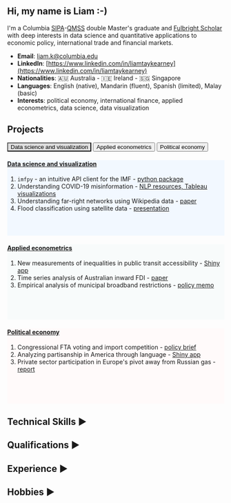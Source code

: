 ## Hi, my name is Liam :-)

I'm a Columbia [SIPA](https://www.sipa.columbia.edu/)-[QMSS](https://www.qmss.columbia.edu/) double Master's graduate and [Fulbright Scholar](https://www.fulbright.org.au/scholarships/anne-wexler-australian/) with deep interests in data science and quantitative applications to economic policy, international trade and financial markets.

- **Email**: [liam.k@columbia.edu](mailto:liam.k@columbia.edu)
- **LinkedIn**: [https://www.linkedin.com/in/liamtaykearney](https://www.linkedin.com/in/liamtaykearney)
- **Nationalities**: 🇦🇺 Australia - 🇮🇪 Ireland - 🇸🇬 Singapore
- **Languages**: English (native), Mandarin (fluent), Spanish (limited), Malay (basic)
- **Interests**: political economy, international finance, applied econometrics, data science, data visualization



## Projects

<head>
    <style>
        .tab-btn.active {
            background-color: #ddd;
            color: black;
        }
    </style>
</head>
<div class="tabs">
  <button id="defaultOpen" class="tab-btn active" onclick="openTab(event, 'Data science and visualization')">Data science and visualization</button>
  <button class="tab-btn" onclick="openTab(event, 'Applied econometrics')">Applied econometrics</button>
  <button class="tab-btn" onclick="openTab(event, 'Political economy')">Political economy</button>
</div>
<div id="Data science and visualization" class="tab-content" style="min-height:175px; margin-top: 20px; background-color: #f2f8ff; margin-bottom:20px;">
  <h4><u>Data science and visualization</u></h4>
  <ol>
    <li><code>imfpy</code> - an intuitive API client for the IMF - <a href="pages/imfpy.html">python package</a></li>
    <li>Understanding COVID-19 misinformation - <a href="pages/covid_misinfo.html">NLP resources, Tableau visualizations</a></li>
    <li>Understanding far-right networks using Wikipedia data - <a href="pages/wikihate.html">paper</a></li>
    <li>Flood classification using satellite data - <a href="pages/floodai.html">presentation</a></li>
  </ol>
</div>
<div id="Applied econometrics" class="tab-content" style="min-height:175px; margin-top: 20px; background-color: #f8fbfb; margin-bottom:20px;">
    <h4><u>Applied econometrics</u></h4>
  <ol>
<li>New measurements of inequalities in public transit accessibility - <a href="https://ltk2118.shinyapps.io/nyc-transit/">Shiny app</a></li>
    <li>Time series analysis of Australian inward FDI - <a href="pages/fdi.html">paper</a></li>
    <li>Empirical analysis of municipal broadband restrictions - <a href="pages/broadband.html">policy memo</a></li>
  </ol>
</div>
<div id="Political economy" class="tab-content" style="min-height:175px; margin-top: 20px; background-color: #fffafa; margin-bottom:20px;">
    <h4><u>Political economy</u></h4>
  <ol>
    <li>Congressional FTA voting and import competition - <a href="pages/congress_trade.html">policy brief</a></li>
    <li>Analyzing partisanship in America through language - <a href="https://newsapp-for-newsroom.shinyapps.io/partisanship-in-america/">Shiny app</a></li>
    <li>Private sector participation in Europe's pivot away from Russian gas - <a href="pages/citi.html">report</a></li>
  </ol>
</div>
<script>
  function openTab(evt, tabName) {
    var i, tabcontent, tablinks;
    tabcontent = document.getElementsByClassName("tab-content");
    for (i = 0; i < tabcontent.length; i++) {
      tabcontent[i].style.display = "none";
    }
    tablinks = document.getElementsByClassName("tab-btn");
    for (i = 0; i < tablinks.length; i++) {
      tablinks[i].className = tablinks[i].className.replace(" active", "");
    }
    document.getElementById(tabName).style.display = "block";
    evt.currentTarget.className += " active";
  }
  // Get the element with id="defaultOpen" and click on it
  document.getElementById("defaultOpen").click();
</script>


<h2 onclick="toggleTechnicalSkills()" style="cursor: pointer;">Technical Skills ►</h2>
<div id="technicalSkills" style="display: none;">
    <p>
        I am most comfortable/skilled in data mining with <strong>R</strong>, <strong>Python</strong>, <strong>SQL</strong>, <strong>Tableau</strong> and  <strong>Excel</strong>, with experience applying them across a variety of use cases and subject domains. I also have proficiency in the following:
    </p>
    <table style="width: 100%; border-collapse: collapse;">
  <tr style="line-height: 1.4; background-color: #d0d0d0;">
    <th style="text-align: left; padding: 4px;">Skill area</th>
    <th style="text-align: left; padding: 4px;">Technologies</th>
  </tr>
  <tr style="line-height: 1.4; background-color: #ffffff;">
    <td style="padding: 4px;">Data Visualization</td>
    <td style="padding: 4px;">Tableau, Shiny, D3, Dash</td>
  </tr>
  <tr style="line-height: 1.4; background-color: #f0f0f0;">
    <td style="padding: 4px;">Databases</td>
    <td style="padding: 4px;">MySQL, MongoDB, Neo4j, MS Access</td>
  </tr>
  <tr style="line-height: 1.4; background-color: #ffffff;">
    <td style="padding: 4px;">Geospatial</td>
    <td style="padding: 4px;">QGIS, Leaflet, GeoPandas, GeoDa</td>
  </tr>
  <tr style="line-height: 1.4; background-color: #f0f0f0;">
    <td style="padding: 4px;">Machine Learning</td>
    <td style="padding: 4px;">Scikit-learn, TensorFlow, PyTorch</td>
  </tr>
  <tr style="line-height: 1.4; background-color: #ffffff;">
    <td style="padding: 4px;">Econometrics & Statistics</td>
    <td style="padding: 4px;">R, Stata, EViews</td>
  </tr>
  <tr style="line-height: 1.4; background-color: #f0f0f0;">
    <td style="padding: 4px;">Cloud Services</td>
    <td style="padding: 4px;">AWS, GCP, Snowflake</td>
  </tr>
  <tr style="line-height: 1.4; background-color: #ffffff;">
    <td style="padding: 4px;">Big Data & Workflow</td>
    <td style="padding: 4px;">Databricks, PySpark, Airflow</td>
  </tr>
  <tr style="line-height: 1.4; background-color: #f0f0f0;">
    <td style="padding: 4px;">Web Development</td>
    <td style="padding: 4px;">HTML, CSS, JS, Flask</td>
  </tr>
  <tr style="line-height: 1.4; background-color: #ffffff;">
    <td style="padding: 4px;">Version Control</td>
    <td style="padding: 4px;">Git, Github</td>
  </tr>
</table>
</div>

<script>
    function toggleTechnicalSkills() {
        var technicalSkills = document.getElementById("technicalSkills");
        var technicalSkillsToggle = document.querySelector("h2[onclick='toggleTechnicalSkills()']");
        if (technicalSkills.style.display === "none") {
            technicalSkills.style.display = "block";
            technicalSkillsToggle.innerHTML = "Technical Skills ▼";
        } else {
            technicalSkills.style.display = "none";
            technicalSkillsToggle.innerHTML = "Technical Skills ►";
        }
    }
</script>



<h2 onclick="toggleQualifications()" style="cursor: pointer;">Qualifications ►</h2>
<div id="qualifications" style="display: none;">
    <ul>
        <li>Master of International Affairs - International Finance & Economic Policy (<a href="https://www.sipa.columbia.edu/">Columbia SIPA</a>)</li>
        <li>Master of Arts - Applied Data Science (<a href="https://www.qmss.columbia.edu/">Columbia QMSS</a>)</li>
        <li>Bachelor of Philosophy (Hons) - Economics, Finance (<a href="https://www.uwa.edu.au/study/courses/bachelor-of-philosophy">UWA</a>)</li>
        <li>Diploma of Interpreting - Chinese-English (<a href="https://www.aiwt.edu.au/courses/psp50916-diploma-of-interpreting-lote-english/">AIWT</a>)</li>
    </ul>
</div>

<script>
    function toggleQualifications() {
        var qualifications = document.getElementById("qualifications");
        var qualificationsToggle = document.querySelector("h2[onclick='toggleQualifications()']");
        if (qualifications.style.display === "none") {
            qualifications.style.display = "block";
            qualificationsToggle.innerHTML = "Qualifications ▼";
        } else {
            qualifications.style.display = "none";
            qualificationsToggle.innerHTML = "Qualifications ►";
        }
    }
</script>



<h2 onclick="toggleExperience()" style="cursor: pointer;">Experience ►</h2>
<div id="experience" style="display: none;">
    <ul>
        <li><strong>University of Pennsylvania</strong> - Research Data Analyst (2022-present)</li>
        <li><strong>Citi Global Wealth</strong> - Grad. Consultant, Investment Research (Fall 2022)</li>
        <li><strong>KPMG Digital</strong> - Grad. Consultant, Data Science (Spring 2022)</li>
        <li><strong>Columbia SIPA</strong> - Research Assistant, Data Science & Public Policy (2021-22)</li>
        <li><strong>Columbia SIPA</strong> - Teaching Assistant, R for Policy Research (2021-22)</li>
        <li><strong>Australian Embassy, Beijing</strong> - Public Affairs Assistant (2018)</li>
        <li><strong>UN Capital Development Fund</strong> - Junior Research Analyst (2017)</li>
        <li><strong>Internships:</strong>
            <ul>
                <li>Asia Society Policy Institute (Washington, 2022)</li>
                <li>KPMG Global China Practice (Beijing, 2018)</li>
                <li>Westpac Institutional Bank (Sydney, 2017)</li>
            </ul>
        </li>
    </ul>
</div>

<script>
    function toggleExperience() {
        var experience = document.getElementById("experience");
        var experienceToggle = document.querySelector("h2[onclick='toggleExperience()']");
        if (experience.style.display === "none") {
            experience.style.display = "block";
            experienceToggle.innerHTML = "Experience ▼";
        } else {
            experience.style.display = "none";
            experienceToggle.innerHTML = "Experience ►";
        }
    }
</script>



<h2 onclick="toggleHobbies()" style="cursor: pointer;">Hobbies ►</h2>
<div id="hobbies" style="display: none;">
    <ul>
        <li><strong>Cooking</strong> - from my <a href="pages/peranakan.html">Peranakan</a> heritage (ongoing project)</li>
        <li><strong>Eating</strong> - here are some <a href="pages/food.html">favourite destinations</a> in NY, SG and Perth</li>
        <li><strong>Travelling</strong> - here are some <a href="pages/places.html">places</a> I've visited on the journey so far</li>
        <li><strong>Jazz</strong> - am an aspiring (amateur) jazz piano player</li>
    </ul>
</div>

<script>
    function toggleHobbies() {
        var hobbies = document.getElementById("hobbies");
        var hobbiesToggle = document.querySelector("h2[onclick='toggleHobbies()']");
        if (hobbies.style.display === "none") {
            hobbies.style.display = "block";
            hobbiesToggle.innerHTML = "Hobbies ▼";
        } else {
            hobbies.style.display = "none";
            hobbiesToggle.innerHTML = "Hobbies ►";
        }
    }
</script>
